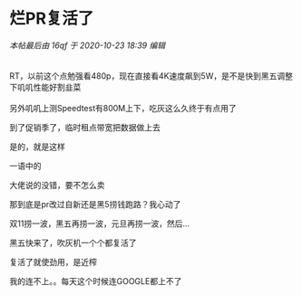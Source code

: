 # 烂PR复活了


<i class="pstatus"> 本帖最后由 16qf 于 2020-10-23 18:39 编辑 </i><br />
<br />
<img id="aimg_IRj8m" onclick="zoom(this, this.src, 0, 0, 0)" class="zoom" src="https://i.loli.net/2020/10/23/49QJWiYNpxBbLOq.png" onmouseover="img_onmouseoverfunc(this)" onload="thumbImg(this)" border="0" alt="" /><br />
<br />
RT，以前这个点勉强看480p，现在直接看4K速度飙到5W，是不是快到黑五调整下叽叽性能好割韭菜<img src="static/image/smiley/default/lol.gif" smilieid="12" border="0" alt="" /> <br />
<br />
另外叽叽上测Speedtest有800M上下，吃灰这么久终于有点用了 <img src="static/image/smiley/yct/010.gif" smilieid="41" border="0" alt="" /> 

到了促销季了，临时租点带宽把数据做上去<img src="static/image/smiley/default/lol.gif" smilieid="12" border="0" alt="" />

是的，就是这样 

一语中的

大佬说的没错，要不怎么卖<img id="aimg_TMq94" onclick="zoom(this, this.src, 0, 0, 0)" class="zoom" src="https://cdn.jsdelivr.net/gh/hishis/forum-master/public/images/patch.gif" onmouseover="img_onmouseoverfunc(this)" onload="thumbImg(this)" border="0" alt="" />

那到底是pr改过自新还是黑5捞钱跑路？我心动了

双11捞一波，黑五再捞一波，元旦再捞一波，然后...<img id="aimg_OkoQs" onclick="zoom(this, this.src, 0, 0, 0)" class="zoom" src="https://cdn.jsdelivr.net/gh/hishis/forum-master/public/images/patch.gif" onmouseover="img_onmouseoverfunc(this)" onload="thumbImg(this)" border="0" alt="" />

黑五快来了，吹灰机一个个都复活了

复活了就使劲用，是近榨

我的连不上。。每天这个时候连GOOGLE都上不了
